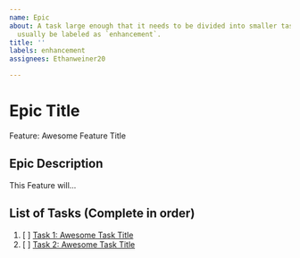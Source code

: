 ```yaml
---
name: Epic
about: A task large enough that it needs to be divided into smaller tasks. It will
  usually be labeled as `enhancement`.
title: ''
labels: enhancement
assignees: Ethanweiner20

---
```


<!-- Issue title should mirror the Epic Title. -->

# Epic Title

Feature: Awesome Feature Title

## Epic Description

This Feature will...

## List of Tasks (Complete in order)

1. [ ] [Task 1: Awesome Task Title](https://github.com/username/repository-name/issues/1)
2. [ ] [Task 2: Awesome Task Title](https://github.com/username/repository-name/issues/2)
